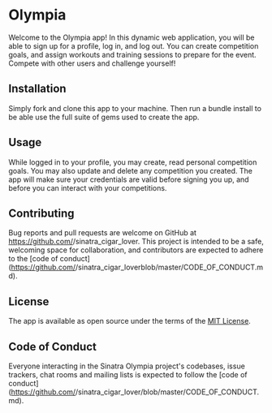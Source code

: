 # Olympia

Welcome to the Olympia app! In this dynamic web application, you will be able to sign up for a profile, log in, and log out. You can create competition goals, and assign workouts and training sessions to prepare for the event. Compete with other users and challenge yourself! 

## Installation

Simply fork and clone this app to your machine. Then run a bundle install to be able use the full suite of gems used to create the app.

## Usage

While logged in to your profile, you may create, read personal competition goals. You may also update and delete any competition you created. The app will make sure your credentials are valid before signing you up, and before you can interact with your competitions.


## Contributing

Bug reports and pull requests are welcome on GitHub at https://github.com/<github username>/sinatra_cigar_lover. This project is intended to be a safe, welcoming space for collaboration, and contributors are expected to adhere to the [code of conduct](https://github.com/<github username>/sinatra_cigar_loverblob/master/CODE_OF_CONDUCT.md).


## License

The app is available as open source under the terms of the [MIT License](https://opensource.org/licenses/MIT).

## Code of Conduct

Everyone interacting in the Sinatra Olympia project's codebases, issue trackers, chat rooms and mailing lists is expected to follow the [code of conduct](https://github.com/<github username>/sinatra_cigar_lover/blob/master/CODE_OF_CONDUCT.md).